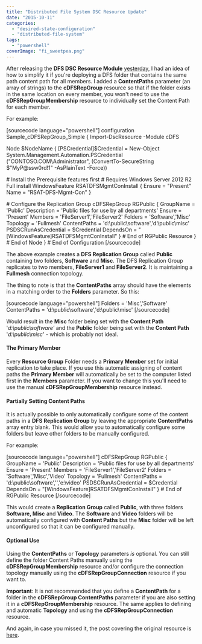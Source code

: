 ```yaml
---
title: "Distributed File System DSC Resource Update"
date: "2015-10-11"
categories: 
  - "desired-state-configuration"
  - "distributed-file-system"
tags: 
  - "powershell"
coverImage: "fi_sweetpea.png"
---
```


After releasing the **DFS DSC Resource Module** [yesterday](https://dscottraynsford.wordpress.com/2015/10/10/windows-distributed-file-system-dsc-resource/), I had an idea of how to simplify it if you're deploying a DFS folder that contains the same path content path for all members. I added a **ContentPaths** parameter (an array of strings) to the **cDFSRepGroup** resource so that if the folder exists in the same location on every member, you won't need to use the **cDFSRepGroupMembership** resource to individually set the Content Path for each member.

For example:

\[sourcecode language="powershell"\] configuration Sample\_cDFSRepGroup\_Simple { Import-DscResource -Module cDFS

Node $NodeName { \[PSCredential\]$Credential = New-Object System.Management.Automation.PSCredential ("CONTOSO.COM\\Administrator", (ConvertTo-SecureString $"MyP@ssw0rd!1" -AsPlainText -Force))

\# Install the Prerequisite features first # Requires Windows Server 2012 R2 Full install WindowsFeature RSATDFSMgmtConInstall { Ensure = "Present" Name = "RSAT-DFS-Mgmt-Con" }

\# Configure the Replication Group cDFSRepGroup RGPublic { GroupName = 'Public' Description = 'Public files for use by all departments' Ensure = 'Present' Members = 'FileServer1','FileServer2' Folders = 'Software','Misc' Topology = 'Fullmesh' ContentPaths = 'd:\\public\\software','d:\\public\\misc' PSDSCRunAsCredential = $Credential DependsOn = "\[WindowsFeature\]RSATDFSMgmtConInstall" } # End of RGPublic Resource } # End of Node } # End of Configuration \[/sourcecode\]

The above example creates a **DFS Replication Group** called **Public** containing two folders, **Software** and **Misc**. The DFS Replication Group replicates to two members, **FileServer1** and **FileServer2**. It is maintaining a **Fullmesh** connection topology.

The thing to note is that the **ContentPaths** array should have the elements in a matching order to the **Folders** parameter. So this:

\[sourcecode language="powershell"\] Folders = 'Misc','Software' ContentPaths = 'd:\\public\\software','d:\\public\\misc' \[/sourcecode\]

Would result in the **Misc** folder being set with the **Content Path** '_d:\\public\\software'_ and the **Public** folder being set with the **Content Path** '_d:\\public\\misc_' - which is probably not ideal.

#### The Primary Member

Every **Resource Group** Folder needs a **Primary Member** set for initial replication to take place. If you use this automatic assigning of content paths the **Primary Member** will automatically be set to the computer listed first in the **Members** parameter. If you want to change this you'll need to use the manual **cDFSRepGroupMembership** resource instead.

#### Partially Setting Content Paths

It is actually possible to only automatically configure some of the content paths in a **DFS Replication Group** by leaving the appropriate **ContentPaths** array entry blank. This would allow you to automatically configure some folders but leave other folders to be manually configured.

For example:

\[sourcecode language="powershell"\] cDFSRepGroup RGPublic { GroupName = 'Public' Description = 'Public files for use by all departments' Ensure = 'Present' Members = 'FileServer1','FileServer2' Folders = 'Software','Misc','Video' Topology = 'Fullmesh' ContentPaths = 'd:\\public\\software','','e:\\video' PSDSCRunAsCredential = $Credential DependsOn = "\[WindowsFeature\]RSATDFSMgmtConInstall" } # End of RGPublic Resource \[/sourcecode\]

This would create a **Replication Group** called **Public**, with three folders **Software, Misc** and **Video**. The **Software** and **Video** folders will be automatically configured with **Content Paths** but the **Misc** folder will be left unconfigured so that it can be configured manually.

#### Optional Use

Using the **ContentPaths** or **Topology** parameters _is_ optional. You can still define the folder Content Paths manually using the **cDFSRepGroupMembership** resource and/or configure the connection topology manually using the **cDFSRepGroupConnection** resource if you want to.

**Important**: It is not recommended that you define a **ContentPath** for a folder in the **cDFSRepGroup ContentPaths** parameter if you are also setting it in a **cDFSRepGroupMembership** resource. The same applies to defining and automatic **Topology** and using the **cDFSRepGroupConnection** resource.

And again, in case you missed it, the post covering the original resource is [here](https://dscottraynsford.wordpress.com/2015/10/10/windows-distributed-file-system-dsc-resource/).
